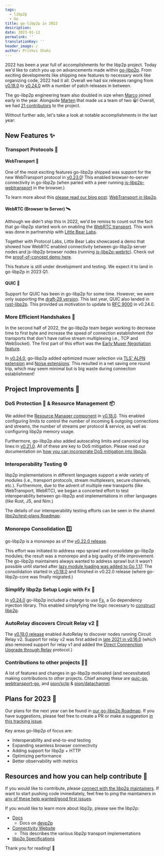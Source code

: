 ```yaml
---
tags:
  - libp2p
  - Go
title: go-libp2p in 2022
description:
date: 2023-01-11
permalink: ''
translationKey: ''
header_image: /
author: Prithvi Shahi
---
```


2022 has been a year full of accomplishments for the libp2p project. Today we'd like to catch you up on advancements made within [go-libp2p](https://github.com/libp2p/go-libp2p). From exciting developments like shipping new features to necessary work like organizing code, 2022 had it all. Overall we had six releases ranging from [v0.18.0](https://github.com/libp2p/go-libp2p/releases/tag/v0.18.0) to [v0.24.0](https://github.com/libp2p/go-libp2p/releases/tag/v0.24.0) with a number of patch releases in between.

The go-libp2p engineering team also doubled in size when [Marco](https://github.com/MarcoPolo) joined early in the year. Alongside [Marten](https://github.com/marten-seemann) that made us a team of two 😀! Overall, we had [21 contributors](https://github.com/libp2p/go-libp2p/graphs/contributors?from=2022-01-01&to=2022-12-31&type=c) to the project.

Without further ado, let's take a look at notable accomplishments in the last year:

## New Features ✨

### Transport Protocols 🚚

#### WebTransport 📡

One of the most exciting features go-libp2p shipped was support for the new WebTransport protocol in [v0.23.0](https://github.com/libp2p/go-libp2p/releases/tag/v0.23.0)! This enabled browser-to-server connectivity in go-libp2p (when paried with a peer running [js-libp2p-webtransport](https://www.npmjs.com/package/@libp2p/webtransport) in the browser.)

To learn more about this <u>please read our blog post</u>: [WebTransport in libp2p](https://blog.libp2p.io/2022-12-19-libp2p-webtransport/).

#### WebRTC (Browser to Server) 🛰️

Although we didn't ship this in 2022, we'd be remiss to count out the fact that go-libp2p started work on enabling the [WebRTC transport](https://github.com/libp2p/specs/tree/master/webrtc#browser-to-public-server). This work was done in partnership with [Little Bear Labs](https://littlebearlabs.io/).

Together with Protocol Labs, Little Bear Labs showcased a demo that showed how WebRTC enabled connectivity between go-libp2p server nodes and js-libp2p browser nodes (running [js-libp2p-webrtc](https://github.com/libp2p/js-libp2p-webrtc)).
Check out the [proof-of-concept demo here](https://blog.libp2p.io/2022-11-22-libp2p-day-2022-recap/#why-webrtc).

This feature is still under development and testing. We expect it to land in go-libp2p in 2023 Q1.

#### QUIC 🐰

Support for QUIC has been in go-libp2p for some time. However, we were only supporting the [draft-29 version](https://datatracker.ietf.org/doc/html/draft-ietf-quic-transport-29). This last year, QUIC also landed in [rust-libp2p](). This provided us motivation to update to [RFC 9000](https://datatracker.ietf.org/doc/html/rfc9000) in v0.24.0.

<!-- To learn more about how different versions of QUIC work please read: https://github.com/libp2p/docs/pull/238 -->
<!-- above docs is a blocker for merge -->

### More Efficient Handshakes 🤝

In the second half of 2022, the go-libp2p team began working to decrease time to first byte and  increase the speed of connection establishment (for transports that don't have native stream multiplexing i.e., TCP and WebSocket). The first part of this effort was the [Early Muxer Negotiation feature](https://github.com/libp2p/specs/blob/master/connections/inlined-muxer-negotiation.md).

In [v0.24.0](https://github.com/libp2p/go-libp2p/releases/tag/v0.24.0), go-libp2p added optimized muxer selection via [TLS' ALPN extension](https://github.com/libp2p/specs/blob/master/connections/inlined-muxer-negotiation.md#multiplexer-negotiation-over-tls) and [Noise extensions](https://github.com/libp2p/specs/blob/master/connections/inlined-muxer-negotiation.md#multiplexer-negotiation-over-noise).
This resulted in a net saving one round trip, which may seem minimal but is big waste during connection establishment!

<!-- To learn more about how early muxer negotiation works, please read: https://github.com/libp2p/docs/pull/274 -->
<!-- above docs is a blocker for merge -->

## Project Improvements 🏡

### DoS Protection 🏰 & Resource Management 📦

We added the [Resource Manager component](https://github.com/libp2p/go-libp2p/tree/master/p2p/host/resource-manager#readme) in [v0.18.0](https://github.com/libp2p/go-libp2p/releases/tag/v0.18.0). This enabled configuring limits to control the number of incoming & outgoing connections and streams, the number of streams per protocol & service, as well as configuring libp2p memory usage.

Furthermore, go-libp2p also added autoscaling limits and canonical log lines in [v0.21.0](https://github.com/libp2p/go-libp2p/releases/tag/v0.21.0).
All of these are key to DoS mitigation. Please read our documentation on [how you can incorporate DoS mitigation into libp2p](https://docs.libp2p.io/concepts/security/dos-mitigation/).

### Interoperability Testing ⚙️

libp2p implementations in different languages support a wide variety of modules (i.e., transport protocols, stream multiplexers, secure channels, etc.). Furthermore, due to the advent of multiple new transports (like WebTransport, WebRTC), we began a concerted effort to test interoperability between go-libp2p and implementations in other languages (like Rust, JS, and Nim.)

The details of our interoperability testing efforts can be seen in the shared [libp2p/test-plans Roadmap](https://github.com/libp2p/test-plans/blob/master/ROADMAP.md#a-multi-dimensional-testinginterop-visibility).

### Monorepo Consolidation 1️⃣

go-libp2p is a monorepo as of the [v0.22.0 release](https://github.com/libp2p/go-libp2p/releases/tag/v0.22.0).

This effort was initiated to address repo sprawl and consolidate go-libp2p modules; the result was a monorepo and a big quality of life improvement. The go-libp2p maintainers always wanted to address sprawl but it wasn’t possible until started after [lazy module loading was added to Go 1.17](https://go.dev/ref/mod#lazy-loading).
The consolidation started in [v0.18.0](https://github.com/libp2p/go-libp2p/releases/tag/v0.18.0) and finished in v0.22.0 release (where go-libp2p-core was finally migrated.)

### Simplify libp2p Setup Logic with Fx 🦄

In [v0.24.0](https://github.com/libp2p/go-libp2p/releases/tag/v0.24.0) go-libp2p included a change to use [Fx](https://github.com/uber-go/fx), a Go dependency injection library.
This enabled simplyfying the logic necessary to [construct libp2p](https://github.com/libp2p/go-libp2p/pull/1858).

### AutoRelay discovers Circuit Relay v2 🔭

The [v0.19.0 release](https://github.com/libp2p/go-libp2p/releases/tag/v0.19.0) enabled AutoRelay to discover nodes running Circuit Relay v2. Support for relay v2 was first added in [late 2021 in v0.16.0](https://github.com/libp2p/go-libp2p/releases/tag/v0.16.0) (which also removed support for relay v1 and added the [Direct Connenction Upgrade through Relay](https://github.com/libp2p/specs/blob/master/relay/DCUtR.md) protocol.)

### Contributions to other projects 🧑‍💻

A lot of features and changes in go-libp2p motivated (and necessitated) making contributions to other projects.
Chief among these are [quic-go](https://github.com/lucas-clemente/quic-go), [webtransport-go](https://github.com/quic-go/webtransport-go), and [pion/sctp](https://github.com/pion/sctp) & [pion/datachannel](https://github.com/pion/datachannel).

## Plans for 2023 📅

Our plans for the next year can be found in [our go-libp2p Roadmap](https://github.com/libp2p/go-libp2p/blob/master/ROADMAP.md).
If you have suggestions, please feel free to create a PR or make a suggestion [in this tracking issue](https://github.com/libp2p/go-libp2p/issues/1806).

Key areas go-libp2p of focus are:
* Interoperability and end-to-end testing
* Expanding seamless browser connectivity
* Adding support for libp2p + HTTP
* Optimizing performance
* Better observability with metrics

## Resources and how you can help contribute 💪

If you would like to contribute, please [connect with the libp2p maintainers](https://libp2p.io/#community).
If want to start pushing code immediately, feel free to ping the maintainers in [any of these help wanted/good first issues](https://github.com/libp2p/go-libp2p/issues?q=is%3Aopen+is%3Aissue+label%3A%22good+first+issue%22).

If you would like to learn more about libp2p, please see the libp2p:

* [Docs](https://docs.libp2p.io/)
  * Docs on [devp2p](https://docs.libp2p.io/concepts/similar-projects/devp2p/)
* [Connectivity Website](https://connectivity.libp2p.io/)
  * This describes the various libp2p transport implementations
* [libp2p Specifications](https://github.com/libp2p/specs/)

Thank you for reading! 🙏
